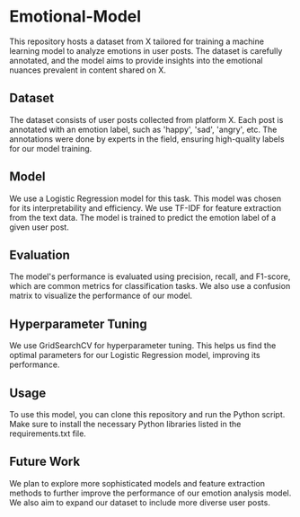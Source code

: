 # Emotional-Model

This repository hosts a dataset from X tailored for training a machine learning model to analyze emotions in user posts. The dataset is carefully annotated, and the model aims to provide insights into the emotional nuances prevalent in content shared on X.

## Dataset

The dataset consists of user posts collected from platform X. Each post is annotated with an emotion label, such as 'happy', 'sad', 'angry', etc. The annotations were done by experts in the field, ensuring high-quality labels for our model training.

## Model

We use a Logistic Regression model for this task. This model was chosen for its interpretability and efficiency. We use TF-IDF for feature extraction from the text data. The model is trained to predict the emotion label of a given user post.

## Evaluation

The model's performance is evaluated using precision, recall, and F1-score, which are common metrics for classification tasks. We also use a confusion matrix to visualize the performance of our model.

## Hyperparameter Tuning

We use GridSearchCV for hyperparameter tuning. This helps us find the optimal parameters for our Logistic Regression model, improving its performance.

## Usage

To use this model, you can clone this repository and run the Python script. Make sure to install the necessary Python libraries listed in the requirements.txt file.

## Future Work

We plan to explore more sophisticated models and feature extraction methods to further improve the performance of our emotion analysis model. We also aim to expand our dataset to include more diverse user posts.